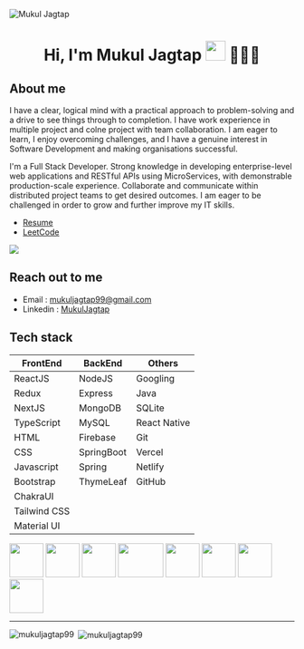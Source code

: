 ![Mukul Jagtap](https://github.com/mukuljagtap99/mukuljagtap99/blob/main/Black%20Minimal%20Motivation%20Quote%20LinkedIn%20Banner.png?raw=true)


<h1 align="center">Hi, I'm Mukul Jagtap <img src="https://media.giphy.com/media/hvRJCLFzcasrR4ia7z/giphy.gif" width="35"> 🧑🏻‍💻</h1>






About me
---

I have a clear, logical mind with a practical approach to problem-solving and a drive to see things through to completion. I have work experience in multiple project and colne project with team collaboration. I am eager to learn, I enjoy overcoming challenges, and I have a genuine interest in Software Development and making organisations successful.

I'm a Full Stack Developer. Strong knowledge in developing enterprise-level web applications and RESTful APIs using MicroServices, with demonstrable production-scale experience. Collaborate and communicate within distributed project teams to get desired outcomes. I am eager to be challenged in order to grow and further improve my IT skills.

- [Resume](https://drive.google.com/file/d/13NU6B-ZtVp_fnY6IRBYHwxmstgvQNwN1/view?usp=drive_link/view)
- [LeetCode](https://leetcode.com/Mukul_99/)

![](https://leetcard.jacoblin.cool/Mukul_99)


Reach out to me
---

<!-- - Portfolio : [nirajkumar.in](https://www.nirajkumar.in) -->
- Email : [mukuljagtap99@gmail.com](mailto:mukuljagtap99@gmail.com)
- Linkedin : [MukulJagtap](https://www.linkedin.com/in/mukulrjagtap-321374283/)



Tech stack
---
<table>
  <thead>
    <tr>
      <th>FrontEnd</th>
      <th>BackEnd</th>
      <th>Others</th>
    </tr>
  </thead>
  <tbody>
    <tr>
      <td>
        ReactJS
      </td>
      <td>
        NodeJS
      </td>
      <td>
        Googling
      </td>
    </tr>
    <tr>
      <td>
        Redux
      </td>
      <td>
        Express
      </td>
      <td>
        Java
      </td>
    </tr>
    <tr>
      <td>
        NextJS
      </td>
      <td>
        MongoDB
      </td>
      <td>
        SQLite
      </td>
    </tr>
    <tr>
      <td>
        TypeScript
      </td>
      <td>
        MySQL
      </td>
      <td>
        React Native
      </td>
    </tr>
    <tr>
      <td>
        HTML
      </td>
      <td>
        Firebase
      </td>
      <td>
        Git
      </td>
    </tr>
    <tr>
      <td>
        CSS
      </td>
      <td>
        SpringBoot
      </td>
      <td>
        Vercel
      </td>
    </tr>
    <tr>
      <td>
        Javascript
      </td>
      <td>
        Spring
      </td>
      <td>
        Netlify
      </td>
    </tr>
    <tr>
      <td>
        Bootstrap
      </td>
      <td>
        ThymeLeaf
      </td>
      <td>
        GitHub
      </td>
    </tr>
    <tr>
      <td>
        ChakraUI
      </td>
      <td>
      </td>
      <td>
      </td>
    </tr>
    <tr>
      <td>
        Tailwind CSS
      </td>
       <td>
      </td>
      <td>
      </td>
    </tr>
    <tr>
      <td>
        Material UI
      </td>
       <td>
      </td>
      <td>
      </td>
    </tr>
  </tbody>
 </table>

<div>
<img width="60px" height="60px" src="https://github.com/mukuljagtap99/mukuljagtap99/blob/master/java-icon.svg"/>
<img width="60px" height="60px" src="https://github.com/mukuljagtap99/mukuljagtap99/blob/master/spring.png"/>
<img width="60px" height="60px" src="https://github.com/mukuljagtap99/mukuljagtap99/blob/master/hibernate.svg"/>
<img width="80px" height="60px" src="https://github.com/mukuljagtap99/mukuljagtap99/blob/master/MySQL.png"/>
<!-- <img width="60px" height="60px" src="https://github.com/im-niraj/im-niraj/blob/master/react-80.png"/>
<img width="60px" heigth="60px" src="https://github.com/im-niraj/im-niraj/blob/master/express-js-80.png" />
<img width="60px" height="60px" src="https://github.com/im-niraj/im-niraj/blob/master/nodejs-96.png"/>  -->
<img width="60px" height="60px" src="https://github.com/mukuljagtap99/mukuljagtap99/blob/master/postman.svg"/>
<img width="60px" height="60px" src="https://github.com/mukuljagtap99/mukuljagtap99/blob/master/js.svg"/>
<img width="60px" height="60px" src="https://github.com/mukuljagtap99/mukuljagtap99/blob/master/html.svg"/>
<img width="60px" height="60px" src="https://github.com/mukuljagtap99/mukuljagtap99/blob/master/css.svg"/>

</div>


<!-- Deployed Links
---
- [MyMart eCommerce Application](https://github.com/im-niraj/Ecommerce_SpringBoot-React)  :  Solo Project
- [OnlineFoodOrder_WebService](https://github.com/roshan93190/Online_Food_Application)  :  collaborative project
- [SugerCosmetics.com](https://melodic-malabi-d69a87.netlify.app/)  :  collaborative project
- [InstaCart.com](https://glowing-kashata-fe5a26.netlify.app/)  :  collaborative project
- [Vitrual-McDonald](https://mcdonand-s.netlify.app/)  :  Solo Project
- [TranslateApp](https://lighthearted-blancmange-371c59.netlify.app/)  :  Solo Project
- [HostarMini](https://celadon-melomakarona-5432da.netlify.app/)  :  Solo Project
- [Portfolio](https://www.nirajkumar.in)  :  Solo Project
- [Portfolio_Project_Grid](https://portfolio-project-niraj.netlify.app/)  :  Solo Project -->



---


<p><img align="left" src="https://github-readme-stats.vercel.app/api/top-langs?username=mukuljagtap99&show_icons=true&locale=en&layout=compact&theme=tokyonight"alt="mukuljagtap99" /></p>

<p>&nbsp;<img align="center" src="https://github-readme-stats.vercel.app/api?username=mukuljagtap99&show_icons=true&locale=en&layout=compactt&theme=tokyonight" alt="mukuljagtap99" /></p>
<br/>

<!-- <a href="https://github.com/im-niraj/github-readme-activity-graph"><img alt="Niraj's Activity Graph" src="https://activity-graph.herokuapp.com/graph?username=im-niraj&bg_color=0D1117&color=5BCDEC&line=5BCDEC&point=FFFFFF&hide_border=true" /></a> -->
